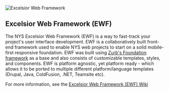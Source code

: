 ![Excelsior Web Framework](https://raw.github.com/wiki/nys-its/excelsior/images/excelsior-long-500.png "Excelsior Web Framework")

## Excelsior Web Framework (EWF)

The NYS Excelsior Web Framework (EWF) is a way to fast-track your project's user interface development. EWF is a collaboratively built front-end framework used to enable NYS web projects to start on a solid mobile-first responsive foundation. EWF was built using [Zurb's Foundation framework](http://foundation.zurb.com/) as a base and also consists of customizable templates, styles, and components. EWF is platform agnostic, yet platform ready - which allows it to be ported to multiple different platform/language templates (Drupal, Java, ColdFusion, .NET, Teamsite etc).

For more information, see the [Excelsior Web Framework (EWF) Wiki](https://github.com/nys-its/excelsior/wiki)
